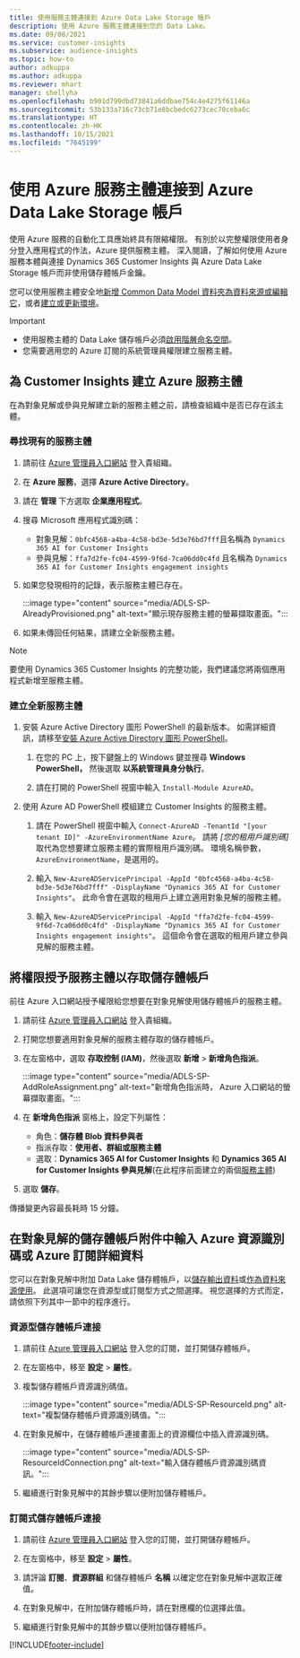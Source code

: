 ```yaml
---
title: 使用服務主體連接到 Azure Data Lake Storage 帳戶
description: 使用 Azure 服務主體連接到您的 Data Lake。
ms.date: 09/08/2021
ms.service: customer-insights
ms.subservice: audience-insights
ms.topic: how-to
author: adkuppa
ms.author: adkuppa
ms.reviewer: mhart
manager: shellyha
ms.openlocfilehash: b901d799dbd73841a6ddbae754c4e4275f61146a
ms.sourcegitcommit: 53b133a716c73cb71e8bcbedc6273cec70ceba6c
ms.translationtype: HT
ms.contentlocale: zh-HK
ms.lasthandoff: 10/15/2021
ms.locfileid: "7645199"
---
```

# <a name="connect-to-an-azure-data-lake-storage-account-by-using-an-azure-service-principal"></a>使用 Azure 服務主體連接到 Azure Data Lake Storage 帳戶

使用 Azure 服務的自動化工具應始終具有限縮權限。 有別於以完整權限使用者身分登入應用程式的作法，Azure 提供服務主體。 深入閱讀，了解如何使用 Azure 服務本體與連接 Dynamics 365 Customer Insights 與 Azure Data Lake Storage 帳戶而非使用儲存體帳戶金鑰。 

您可以使用服務主體安全地[新增 Common Data Model 資料夾為資料來源或編輯它](connect-common-data-model.md)，或者[建立或更新環境](create-environment.md)。

> [!IMPORTANT]
> - 使用服務主體的 Data Lake 儲存帳戶必須[啟用階層命名空間](/azure/storage/blobs/data-lake-storage-namespace)。
> - 您需要適用您的 Azure 訂閱的系統管理員權限建立服務主體。

## <a name="create-an-azure-service-principal-for-customer-insights"></a>為 Customer Insights 建立 Azure 服務主體

在為對象見解或參與見解建立新的服務主體之前，請檢查組織中是否已存在該主體。

### <a name="look-for-an-existing-service-principal"></a>尋找現有的服務主體

1. 請前往 [Azure 管理員入口網站](https://portal.azure.com) 登入貴組織。

2. 在 **Azure 服務**，選擇 **Azure Active Directory**。

3. 請在 **管理** 下方選取 **企業應用程式**。

4. 搜尋 Microsoft 應用程式識別碼：
   - 對象見解：`0bfc4568-a4ba-4c58-bd3e-5d3e76bd7fff`且名稱為 `Dynamics 365 AI for Customer Insights`
   - 參與見解：`ffa7d2fe-fc04-4599-9f6d-7ca06dd0c4fd` 且名稱為 `Dynamics 365 AI for Customer Insights engagement insights`

5. 如果您發現相符的記錄，表示服務主體已存在。 
   
   :::image type="content" source="media/ADLS-SP-AlreadyProvisioned.png" alt-text="顯示現存服務主體的螢幕擷取畫面。":::
   
6. 如果未傳回任何結果，請建立全新服務主體。

>[!NOTE]
>要使用 Dynamics 365 Customer Insights 的完整功能，我們建議您將兩個應用程式新增至服務主體。

### <a name="create-a-new-service-principal"></a>建立全新服務主體

1. 安裝 Azure Active Directory 圖形 PowerShell 的最新版本。 如需詳細資訊，請移至[安裝 Azure Active Directory 圖形 PowerShell](/powershell/azure/active-directory/install-adv2)。

   1. 在您的 PC 上，按下鍵盤上的 Windows 鍵並搜尋 **Windows PowerShell，** 然後選取 **以系統管理員身分執行**。
   
   1. 請在打開的 PowerShell 視窗中輸入 `Install-Module AzureAD`。

2. 使用 Azure AD PowerShell 模組建立 Customer Insights 的服務主體。

   1. 請在 PowerShell 視窗中輸入 `Connect-AzureAD -TenantId "[your tenant ID]" -AzureEnvironmentName Azure`。 請將 *[您的租用戶識別碼]* 取代為您想要建立服務主體的實際租用戶識別碼。 環境名稱參數，`AzureEnvironmentName`，是選用的。
  
   1. 輸入 `New-AzureADServicePrincipal -AppId "0bfc4568-a4ba-4c58-bd3e-5d3e76bd7fff" -DisplayName "Dynamics 365 AI for Customer Insights"`。 此命令會在選取的租用戶上建立適用對象見解的服務主體。 

   1. 輸入 `New-AzureADServicePrincipal -AppId "ffa7d2fe-fc04-4599-9f6d-7ca06dd0c4fd" -DisplayName "Dynamics 365 AI for Customer Insights engagement insights"`。 這個命令會在選取的租用戶建立參與見解的服務主體。

## <a name="grant-permissions-to-the-service-principal-to-access-the-storage-account"></a>將權限授予服務主體以存取儲存體帳戶

前往 Azure 入口網站授予權限給您想要在對象見解使用儲存體帳戶的服務主體。

1. 請前往 [Azure 管理員入口網站](https://portal.azure.com) 登入貴組織。

1. 打開您想要適用對象見解的服務主體存取的儲存體帳戶。

1. 在左窗格中，選取 **存取控制 (IAM)**，然後選取 **新增** > **新增角色指派**。

   :::image type="content" source="media/ADLS-SP-AddRoleAssignment.png" alt-text="新增角色指派時， Azure 入口網站的螢幕擷取畫面。":::

1. 在 **新增角色指派** 窗格上，設定下列屬性：
   - 角色：**儲存體 Blob 資料參與者**
   - 指派存取：**使用者、群組或服務主體**
   - 選取：**Dynamics 365 AI for Customer Insights** 和 **Dynamics 365 AI for Customer Insights 參與見解**(在此程序前面建立的兩個[服務主體](#create-a-new-service-principal))

1.  選取 **儲存**。

傳播變更內容最長耗時 15 分鐘。

## <a name="enter-the-azure-resource-id-or-the-azure-subscription-details-in-the-storage-account-attachment-to-audience-insights"></a>在對象見解的儲存體帳戶附件中輸入 Azure 資源識別碼或 Azure 訂閱詳細資料

您可以在對象見解中附加 Data Lake 儲存體帳戶，以[儲存輸出資料](manage-environments.md)或[作為資料來源使用](connect-common-data-service-lake.md)。 此選項可讓您在資源型或訂閱型方式之間選擇。 視您選擇的方式而定，請依照下列其中一節中的程序進行。

### <a name="resource-based-storage-account-connection"></a>資源型儲存體帳戶連接

1. 請前往 [Azure 管理員入口網站](https://portal.azure.com) 登入您的訂閱，並打開儲存體帳戶。

1. 在左窗格中，移至 **設定** > **屬性**。

1. 複製儲存體帳戶資源識別碼值。

   :::image type="content" source="media/ADLS-SP-ResourceId.png" alt-text="複製儲存體帳戶資源識別碼值。":::

1. 在對象見解中，在儲存體帳戶連接畫面上的資源欄位中插入資源識別碼。

   :::image type="content" source="media/ADLS-SP-ResourceIdConnection.png" alt-text="輸入儲存體帳戶資源識別碼資訊。":::   

1. 繼續進行對象見解中的其餘步驟以便附加儲存體帳戶。

### <a name="subscription-based-storage-account-connection"></a>訂閱式儲存體帳戶連接

1. 請前往 [Azure 管理員入口網站](https://portal.azure.com) 登入您的訂閱，並打開儲存體帳戶。

1. 在左窗格中，移至 **設定** > **屬性**。

1. 請評論 **訂閱**、**資源群組** 和儲存體帳戶 **名稱** 以確定您在對象見解中選取正確值。

1. 在對象見解中，在附加儲存體帳戶時，請在對應欄的位選擇此值。

1. 繼續進行對象見解中的其餘步驟以便附加儲存體帳戶。


[!INCLUDE[footer-include](../includes/footer-banner.md)]
